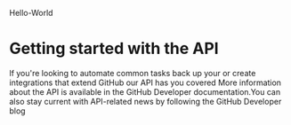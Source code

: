 Hello-World
# Getting started with the API
lf you're looking to automate common tasks back up your or create integrations that
extend GitHub our API has you covered
More information about the API is available in the GitHub Developer documentation.You
can also stay current with API-related news by following the GitHub Developer blog

